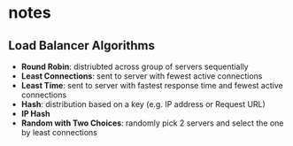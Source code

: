 # notes


## Load Balancer Algorithms
- **Round Robin**: distriubted across group of servers sequentially
- **Least Connections**: sent to server with fewest active connections
- **Least Time**: sent to server with fastest response time and fewest active connections
- **Hash**: distribution based on a key (e.g. IP address or Request URL)
- **IP Hash**
- **Random with Two Choices**: randomly pick 2 servers and select the one by least connections
